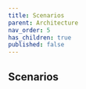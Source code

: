 ```yaml
---
title: Scenarios
parent: Architecture
nav_order: 5
has_children: true
published: false
---
```

## Scenarios

